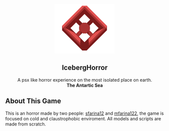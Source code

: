 <div align="center">
  <img src="https://github.com/mfarina122/IcebergHorror/blob/main/HorrorGame/Assets/Texture/github/Icewrecker_logo.png">
  <h2>IcebergHorror</h2>

  <p>
    A psx like horror experience on the most isolated place on earth.</br>
    <strong>The Antartic Sea</strong>
  </p>
</div>

## About This Game
This is an horror made by two people: [sfarina12](https://github.com/sfarina12) and [mfarina122](https://github.com/mfarina122), the game is focused on cold and claustrophobic enviroment.
All models and scripts are made from scratch.
